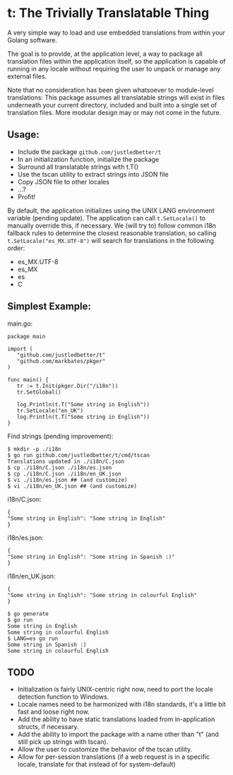 t: The Trivially Translatable Thing
===================================

A very simple way to load and use embedded translations from within your Golang software.

The goal is to provide, at the application level, a way to package all translation files
within the application itself, so the application is capable of running in any locale
without requiring the user to unpack or manage any external files.

Note that no consideration has been given whatsoever to module-level translations: This
package assumes all translatable strings will exist in files underneath your current directory,
included and built into a single set of translation files. More modular design may or may
not come in the future.

## Usage:
* Include the package `github.com/justledbetter/t`
* In an initialization function, initialize the package
* Surround all translatable strings with t.T()
* Use the tscan utility to extract strings into JSON file
* Copy JSON file to other locales
* ...?
* Profit!

By default, the application initializes using the UNIX LANG environment variable (pending update).
The application can call `t.SetLocale()` to manually override this, if necessary. We (will try to)
follow common i18n fallback rules to determine the closest reasonable translation, so calling
`t.SetLocale("es_MX.UTF-8")` will search for translations in the following order:

* es_MX.UTF-8
* es_MX
* es
* C

## Simplest Example:

main.go:
```
package main

import (
   "github.com/justledbetter/t"
   "github.com/markbates/pkger"
)

func main() {
   tr := t.Init(pkger.Dir("/i18n"))
   tr.SetGlobal()

   log.Println(t.T("Some string in English"))
   tr.SetLocale("en_UK")
   log.Println(t.T("Some string in English"))
}
```

Find strings (pending improvement):
```
$ mkdir -p ./i18n
$ go run github.com/justledbetter/t/cmd/tscan
Translations updated in ./i18n/C.json
$ cp ./i18n/C.json ./i18n/es.json
$ cp ./i18n/C.json ./i18n/en_UK.json
$ vi ./i18n/es.json ## (and customize)
$ vi ./i18n/en_UK.json ## (and customize)
```

i18n/C.json:
```
{
"Some string in English": "Some string in English"
}
```

i18n/es.json:
```
{
"Some string in English": "Some string in Spanish :)"
}
```

i18n/en_UK.json:
```
{
"Some string in English": "Some string in colourful English"
}
```

```
$ go generate
$ go run
Some string in English
Some string in colourful English
$ LANG=es go run
Some string in Spanish :)
Some string in colourful English
```

## TODO
* Initialization is fairly UNIX-centric right now, need to port the locale detection function to Windows.
* Locale names need to be harmonized with i18n standards, it's a little bit fast and loose right now.
* Add the ability to have static translations loaded from in-application structs, if necessary.
* Add the ability to import the package with a name other than "t" (and still pick up strings with tscan).
* Allow the user to customize the behavior of the tscan utility.
* Allow for per-session translations (if a web request is in a specific locale, translate for that instead of for system-default)
